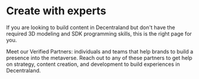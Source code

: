 # Create with experts

If you are looking to build content in Decentraland but don't have the required 3D modeling and SDK programming skills, this is the right page for you. 

Meet our Verified Partners: individuals and teams that help brands to build a presence into the metaverse. Reach out to any of these partners to get help on strategy, content creation, and development to build experiences in Decentraland.
